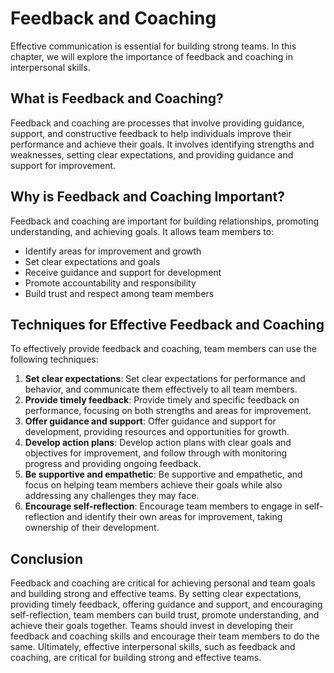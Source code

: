# Feedback and Coaching

Effective communication is essential for building strong teams. In this chapter, we will explore the importance of feedback and coaching in interpersonal skills.

## What is Feedback and Coaching?

Feedback and coaching are processes that involve providing guidance, support, and constructive feedback to help individuals improve their performance and achieve their goals. It involves identifying strengths and weaknesses, setting clear expectations, and providing guidance and support for improvement.

## Why is Feedback and Coaching Important?

Feedback and coaching are important for building relationships, promoting understanding, and achieving goals. It allows team members to:

- Identify areas for improvement and growth
- Set clear expectations and goals
- Receive guidance and support for development
- Promote accountability and responsibility
- Build trust and respect among team members

## Techniques for Effective Feedback and Coaching

To effectively provide feedback and coaching, team members can use the following techniques:

1. **Set clear expectations**: Set clear expectations for performance and behavior, and communicate them effectively to all team members.
2. **Provide timely feedback**: Provide timely and specific feedback on performance, focusing on both strengths and areas for improvement.
3. **Offer guidance and support**: Offer guidance and support for development, providing resources and opportunities for growth.
4. **Develop action plans**: Develop action plans with clear goals and objectives for improvement, and follow through with monitoring progress and providing ongoing feedback.
5. **Be supportive and empathetic**: Be supportive and empathetic, and focus on helping team members achieve their goals while also addressing any challenges they may face.
6. **Encourage self-reflection**: Encourage team members to engage in self-reflection and identify their own areas for improvement, taking ownership of their development.

## Conclusion

Feedback and coaching are critical for achieving personal and team goals and building strong and effective teams. By setting clear expectations, providing timely feedback, offering guidance and support, and encouraging self-reflection, team members can build trust, promote understanding, and achieve their goals together. Teams should invest in developing their feedback and coaching skills and encourage their team members to do the same. Ultimately, effective interpersonal skills, such as feedback and coaching, are critical for building strong and effective teams.
